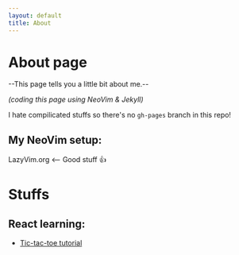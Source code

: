 ```yaml
---
layout: default
title: About
---
```

# About page

--This page tells you a little bit about me.--

_(coding this page using NeoVim & Jekyll)_

I hate compilicated stuffs so there's no `gh-pages` branch in this repo!

## My NeoVim setup:

LazyVim.org <-- Good stuff :thumbsup:

# Stuffs

## React learning:

- [Tic-tac-toe tutorial](7thh9p/build/)
